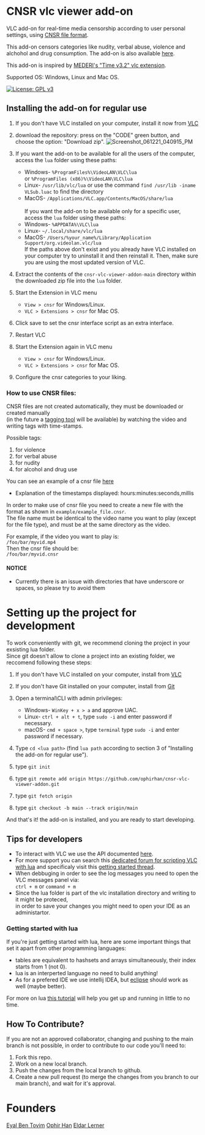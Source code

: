 # CNSR vlc viewer add-on

VLC add-on for real-time media censorship according to user personal settings,
using [CNSR file format](https://github.com/ophirhan/cnsr-file-format-specification).

This add-on censors categories like nudity, verbal abuse, violence and alchohol and drug consumption.
The add-on is also available [here](https://addons.videolan.org/p/1537958/).

This add-on is inspired by [MEDERI's "Time v3.2" vlc extension](https://addons.videolan.org/p/1154032/).

Supported OS: Windows, Linux and Mac OS.

[![License: GPL v3](https://img.shields.io/badge/License-GPLv3-blue.svg)](https://www.gnu.org/licenses/gpl-3.0)

## Installing the add-on for regular use

1. If you don't have VLC installed on your computer, install it now from [VLC](https://www.videolan.org/)
2. download the repository: press on the "CODE" green button, and choose the option: "Download zip".
![Screenshot_061221_040915_PM](https://user-images.githubusercontent.com/19567966/121777049-c8d80580-cb98-11eb-9ac7-6db63a0c518f.jpg)
			       
3. If you want the add-on to be available for all the users of the 
    computer, access the `lua` folder using these paths:
   - Windows- `%ProgramFiles%\VideoLAN\VLC\lua`<br/>  or  `%ProgramFiles (x86)%\VideoLAN\VLC\lua`<br/>
   - Linux- `/usr/lib/vlc/lua` or use the command `find /usr/lib -iname VLSub.luac` to find the directory <br/>
   - MacOS- `/Applications/VLC.app/Contents/MacOS/share/lua`<br/>
     <br/>
   If you want the add-on to be available only for a specific user,
   access the `lua` folder using these paths:
   - Windows- `%APPDATA%\VLC\lua`<br/>
   - Linux- `~/.local/share/vlc/lua`<br/>
   - MacOS- `/Users/%your_name%/Library/Application Support/org.videolan.vlc/lua`<br/>
   If the paths above don't exist and you already have VLC installed on your computer try to uninstall it and then reinstall it. 
   Then, make sure you are using the most updated version of VLC.
  
4. Extract the contents of the `cnsr-vlc-viewer-addon-main` directory within the downloaded zip file into the `lua` folder.
5. Start the Extension in VLC menu
    - `View > cnsr` for Windows/Linux.
    - `VLC > Extensions > cnsr` for Mac OS.
6. Click save to set the cnsr interface script as an extra interface.
7. Restart VLC
8. Start the Extension again in VLC menu
    - `View > cnsr` for Windows/Linux.
    - `VLC > Extensions > cnsr` for Mac OS.
9. Configure the cnsr categories to your liking.

### How to use CNSR files:
CNSR files are not created automatically, they must be downloaded or created manually<br/>
(in the future a [tagging tool](https://github.com/ophirhan/cnsr-tagging-tool) will be available) 
by watching the video and writing tags with time-stamps.<br/>

Possible tags:<br/>
1. for violence<br/>
2. for verbal abuse<br/>
3. for nudity<br/>
4. for alcohol and drug use<br/>

You can see an example of a cnsr file [here](https://github.com/ophirhan/cnsr-vlc-viewer-addon/tree/main/example)<br/>
- Explanation of the timestamps displayed: hours:minutes:seconds,millis

In order to make use of cnsr file you need to create a new file with the format as shown in `example/example_file.cnsr`.<br/>
The file name must be identical to the video name you want to play (except for the file type), and must be at the same directory as the video.

For example, if the video you want to play is: <br>
`/foo/bar/myvid.mp4` <br>
Then the cnsr file should be: <br>
`/foo/bar/myvid.cnsr`

#### NOTICE
- Currently there is an issue with directories that have underscore or spaces, so please try to avoid them


# Setting up the project for development
To work conveniently with git, we recommend cloning the project in your exsisting lua folder.<br/>
Since git doesn't allow to clone a project into an existing folder, we reccomend following these steps:

1. If you don't have VLC installed on your computer, install from [VLC](https://www.videolan.org/)

2. If you don't have Git installed on your computer, install from [Git](https://git-scm.com/downloads)

3. Open a terminal\CLI with admin privileges:
    - Windows- `WinKey + x > a` and approve UAC.
    - Linux- `ctrl + alt + t`, type `sudo -i` and enter password if necessary.
    - macOS- `cmd + space >`, type `terminal` type `sudo -i` and enter password if necessary.
    
4. Type `cd <lua path>` (find `lua path` according to section 3 of "Installing the add-on for regular use").
5. type `git init`
6. type `git remote add origin https://github.com/ophirhan/cnsr-vlc-viewer-addon.git`
7. type `git fetch origin`
8. type `git checkout -b main --track origin/main`

And that's it! the add-on is installed, and you are ready to start developing.<br/>

## Tips for developers
- To interact with VLC we use the API documented [here](http://git.videolan.org/?p=vlc/vlc-3.0.git;a=blob_plain;f=share/lua/README.txt).
- For more support you can search this [dedicated forum for scripting VLC with lua](https://forum.videolan.org/viewforum.php?f=29) and specificaly visit this [getting started thread](https://forum.videolan.org/viewtopic.php?f=29&t=98644).
- When debbuging in order to see the log messages you need to open the VLC messages panel via:<br/>
`ctrl + m` or `command + m`<br/>
- Since the lua folder is part of the vlc installation directory and writing to it might be proteced,<br/>
in order to save your changes you might need to open your IDE as an administartor.<br/>
### Getting started with lua
If you're just getting started with lua, here are some important things that set it apart from other programming languages:<br/>
- tables are equivalent to hashsets and arrays simultaneously, their index starts from 1 (not 0).<br/>
- lua is an interperted language no need to build anything!<br/>
- As for a prefered IDE we use intellij IDEA, but [eclipse](https://www.eclipse.org/ldt/#installation) should work as well (maybe better).<br/>

For more on lua [this tutorial](https://www.tutorialspoint.com/lua/index.htm) will help you get up and running in little to no time.<br/>

## How To Contribute?

If you are not an approved collaborator, changing and pushing to the main branch is not possible, in order to contribute to our code you'll need to:

1. Fork this repo.
2. Work on a new local branch.
3. Push the changes from the local branch to github.
4. Create a new pull request (to merge the changes from you branch to our main branch), and wait for it's approval.

# Founders

[Eyal Ben Tovim](https://github.com/eyal1889) [Ophir Han](https://github.com/ophirhan) [Eldar Lerner](https://github.com/eldarlerner)

